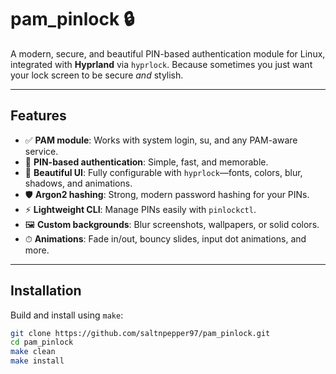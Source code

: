 # pam_pinlock 🔒

A modern, secure, and beautiful PIN-based authentication module for Linux, integrated with **Hyprland** via `hyprlock`. Because sometimes you just want your lock screen to be secure *and* stylish.  

---

## Features

- ✅ **PAM module**: Works with system login, su, and any PAM-aware service.  
- 🔑 **PIN-based authentication**: Simple, fast, and memorable.  
- 🎨 **Beautiful UI**: Fully configurable with `hyprlock`—fonts, colors, blur, shadows, and animations.  
- 🛡 **Argon2 hashing**: Strong, modern password hashing for your PINs.  
- ⚡ **Lightweight CLI**: Manage PINs easily with `pinlockctl`.  
- 🖼 **Custom backgrounds**: Blur screenshots, wallpapers, or solid colors.  
- ⏱ **Animations**: Fade in/out, bouncy slides, input dot animations, and more.  

---

## Installation

Build and install using `make`:

```bash
git clone https://github.com/saltnpepper97/pam_pinlock.git
cd pam_pinlock
make clean
make install
